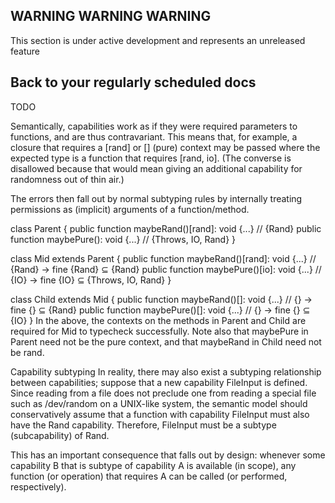 ## WARNING WARNING WARNING

This section is under active development and represents an unreleased feature

## Back to your regularly scheduled docs

TODO

Semantically, capabilities work as if they were required parameters to functions, and are thus contravariant. This means that, for example, a closure that requires a [rand] or [] (pure) context may be passed where the expected type is a function that requires [rand, io]. (The converse is disallowed because that would mean giving an additional capability for randomness out of thin air.)

The errors then fall out by normal subtyping rules by internally treating permissions as (implicit) arguments of a function/method.

class Parent {
  public function maybeRand()[rand]: void {...} // {Rand}
  public function maybePure(): void {...} // {Throws<mixed>, IO, Rand}
}

class Mid extends Parent {
  public function maybeRand()[rand]: void {...} // {Rand} -> fine {Rand} ⊆ {Rand}
  public function maybePure()[io]: void {...} // {IO} -> fine {IO} ⊆ {Throws<mixed>, IO, Rand}
}

class Child extends Mid {
  public function maybeRand()[]: void {...} // {} -> fine {} ⊆ {Rand}
  public function maybePure()[]: void {...} // {} -> fine {} ⊆ {IO}
}
In the above, the contexts on the methods in Parent and Child are required for Mid to typecheck successfully. Note also that maybePure in Parent need not be the pure context, and that maybeRand in Child need not be rand.

Capability subtyping
In reality, there may also exist a subtyping relationship between capabilities; suppose that a new capability FileInput is defined. Since reading from a file does not preclude one from reading a special file such as /dev/random on a UNIX-like system, the semantic model should conservatively assume that a function with capability FileInput must also have the Rand capability. Therefore, FileInput must be a subtype (subcapability) of Rand.

This has an important consequence that falls out by design: whenever some capability B that is subtype of capability A is available (in scope), any function (or operation) that requires A can be called (or performed, respectively).